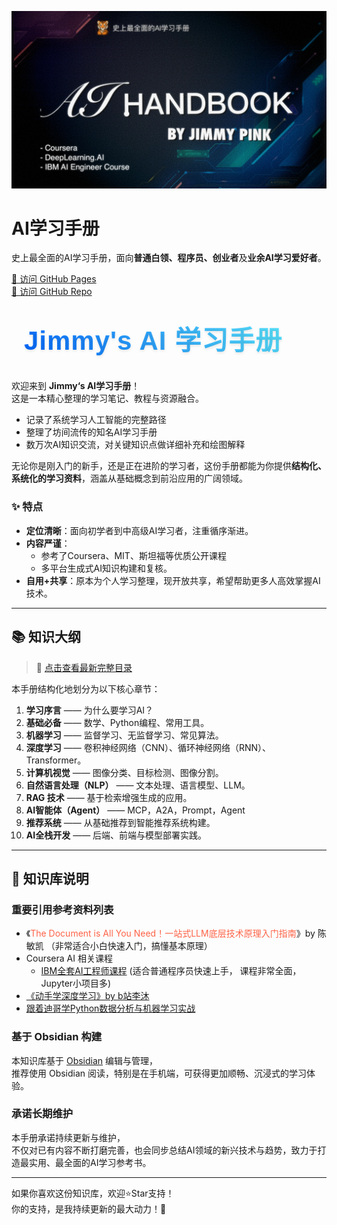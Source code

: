 
![AI-HBook-BG@0.5x.webp](./images/AI-HBook-BG@0.5x.webp)


# AI学习手册

史上最全面的AI学习手册，面向**普通白领、程序员、创业者**及**业余AI学习爱好者**。

[🔗 访问 GitHub Pages](https://jimmy-pink.github.io)  
[🔗 访问 GitHub Repo](https://github.com/jimmy-pink/jimmy-pink.github.io)

<html>
<h1 style="
  text-align: center;
  font-size: 3em;
  font-weight: 800;
  font-family: 'Arial Black', sans-serif;
  margin: 0.5em 0;
  background: linear-gradient(45deg, #0061ff, #60efff);
  -webkit-background-clip: text;
  background-clip: text;
  color: transparent;
  text-shadow: 0 2px 4px rgba(0,0,0,0.1);
  letter-spacing: 1px;
  position: relative;
  display: inline-block;
  padding: 0 20px;
">
  <span style="
    content: '';
    position: absolute;
    left: 0;
    bottom: -5px;
    width: 100%;
    height: 3px;
    background: linear-gradient(90deg, #0061ff, #60efff);
    transform: scaleX(0);
    transition: transform 0.3s ease;
  "></span>
  Jimmy's AI 学习手册
</h1>

<script>
  // 悬停时触发下划线动画（可选）
  document.querySelector('h1').addEventListener('mouseenter', function() {
    this.querySelector('span').style.transform = 'scaleX(1)';
  });
  document.querySelector('h1').addEventListener('mouseleave', function() {
    this.querySelector('span').style.transform = 'scaleX(0)';
  });
</script>

</html>

欢迎来到 **Jimmy‘s AI学习手册**！  
这是一本精心整理的学习笔记、教程与资源融合。
- 记录了系统学习人工智能的完整路径
- 整理了坊间流传的知名AI学习手册
- 数万次AI知识交流，对关键知识点做详细补充和绘图解释

无论你是刚入门的新手，还是正在进阶的学习者，这份手册都能为你提供**结构化、系统化的学习资料**，涵盖从基础概念到前沿应用的广阔领域。

### ✨  特点

- **定位清晰**：面向初学者到中高级AI学习者，注重循序渐进。
- **内容严谨**：
	- 参考了Coursera、MIT、斯坦福等优质公开课程
	- 多平台生成式AI知识构建和复核。
- **自用+共享**：原本为个人学习整理，现开放共享，希望帮助更多人高效掌握AI技术。


---

## 📚 知识大纲

> 📂 [点击查看最新完整目录](./_sidebar.md)

本手册结构化地划分为以下核心章节：

1. **学习序言** —— 为什么要学习AI？
2. **基础必备** —— 数学、Python编程、常用工具。
3. **机器学习** —— 监督学习、无监督学习、常见算法。
4. **深度学习** —— 卷积神经网络（CNN）、循环神经网络（RNN）、Transformer。
5. **计算机视觉** —— 图像分类、目标检测、图像分割。
6. **自然语言处理（NLP）** —— 文本处理、语言模型、LLM。
7. **RAG 技术** —— 基于检索增强生成的应用。
8. **AI智能体（Agent）** —— MCP，A2A，Prompt，Agent
9. **推荐系统** —— 从基础推荐到智能推荐系统构建。
10. **AI全栈开发** —— 后端、前端与模型部署实践。

---

## 📖 知识库说明

### 重要引用参考资料列表

+ 《<font style="color:tomato;">The Document is All You Need！一站式LLM底层技术原理入门指南</font>》by 陈敏凯 （非常适合小白快速入门，搞懂基本原理）
+ Coursera AI 相关课程
	+ [IBM全套AI工程师课程](../IBM-AI-Engineer-Course/IBM-0-Course%20Introduction%20and%20Study%20Plan.md)  (适合普通程序员快速上手， 课程非常全面，Jupyter小项目多)
+ [《动手学深度学习》by b站李沐](https://zh-v2.d2l.ai/) 
+  [跟着迪哥学Python数据分析与机器学习实战](https://github.com/tangyudi/Ai-Learn)


### 基于 Obsidian 构建

本知识库基于 [Obsidian](https://obsidian.md) 编辑与管理，  
推荐使用 Obsidian 阅读，特别是在手机端，可获得更加顺畅、沉浸式的学习体验。

### 承诺长期维护

本手册承诺持续更新与维护，  
不仅对已有内容不断打磨完善，也会同步总结AI领域的新兴技术与趋势，致力于打造最实用、最全面的AI学习参考书。


---

如果你喜欢这份知识库，欢迎⭐Star支持！  
你的支持，是我持续更新的最大动力！🚀